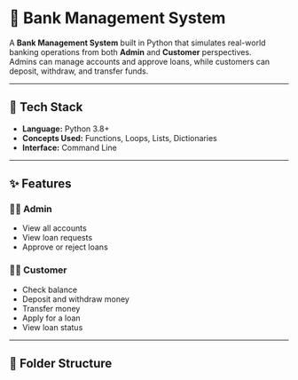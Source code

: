 # 🏦 Bank Management System

A **Bank Management System** built in Python that simulates real-world banking operations from both **Admin** and **Customer** perspectives.  
Admins can manage accounts and approve loans, while customers can deposit, withdraw, and transfer funds.

---

## 🧰 Tech Stack

- **Language:** Python 3.8+
- **Concepts Used:** Functions, Loops, Lists, Dictionaries
- **Interface:** Command Line

---

## ✨ Features

### 👨‍💼 Admin
- View all accounts  
- View loan requests  
- Approve or reject loans  

### 👩‍💻 Customer
- Check balance  
- Deposit and withdraw money  
- Transfer money  
- Apply for a loan  
- View loan status  

---

## 🧩 Folder Structure

